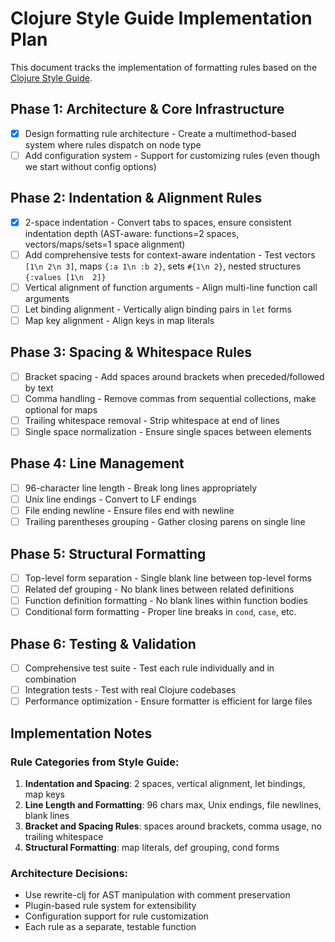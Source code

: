 # Clojure Style Guide Implementation Plan

This document tracks the implementation of formatting rules based on the
[Clojure Style Guide](https://github.com/bbatsov/clojure-style-guide).

## Phase 1: Architecture & Core Infrastructure
- [x] Design formatting rule architecture - Create a multimethod-based system where rules
      dispatch on node type
- [ ] Add configuration system - Support for customizing rules (even though we start without
      config options)

## Phase 2: Indentation & Alignment Rules
- [x] 2-space indentation - Convert tabs to spaces, ensure consistent indentation depth
      (AST-aware: functions=2 spaces, vectors/maps/sets=1 space alignment)
- [ ] Add comprehensive tests for context-aware indentation - Test vectors `[1\n 2\n 3]`,
      maps `{:a 1\n :b 2}`, sets `#{1\n 2}`, nested structures `{:values [1\n  2]}`
- [ ] Vertical alignment of function arguments - Align multi-line function call arguments
- [ ] Let binding alignment - Vertically align binding pairs in `let` forms
- [ ] Map key alignment - Align keys in map literals

## Phase 3: Spacing & Whitespace Rules
- [ ] Bracket spacing - Add spaces around brackets when preceded/followed by text
- [ ] Comma handling - Remove commas from sequential collections, make optional for maps
- [ ] Trailing whitespace removal - Strip whitespace at end of lines
- [ ] Single space normalization - Ensure single spaces between elements

## Phase 4: Line Management
- [ ] 96-character line length - Break long lines appropriately
- [ ] Unix line endings - Convert to LF endings
- [ ] File ending newline - Ensure files end with newline
- [ ] Trailing parentheses grouping - Gather closing parens on single line

## Phase 5: Structural Formatting
- [ ] Top-level form separation - Single blank line between top-level forms
- [ ] Related def grouping - No blank lines between related definitions
- [ ] Function definition formatting - No blank lines within function bodies
- [ ] Conditional form formatting - Proper line breaks in `cond`, `case`, etc.

## Phase 6: Testing & Validation
- [ ] Comprehensive test suite - Test each rule individually and in combination
- [ ] Integration tests - Test with real Clojure codebases
- [ ] Performance optimization - Ensure formatter is efficient for large files

## Implementation Notes

### Rule Categories from Style Guide:
1. **Indentation and Spacing**: 2 spaces, vertical alignment, let bindings, map keys
2. **Line Length and Formatting**: 96 chars max, Unix endings, file newlines, blank lines
3. **Bracket and Spacing Rules**: spaces around brackets, comma usage, no trailing whitespace
4. **Structural Formatting**: map literals, def grouping, cond forms

### Architecture Decisions:
- Use rewrite-clj for AST manipulation with comment preservation
- Plugin-based rule system for extensibility
- Configuration support for rule customization
- Each rule as a separate, testable function
